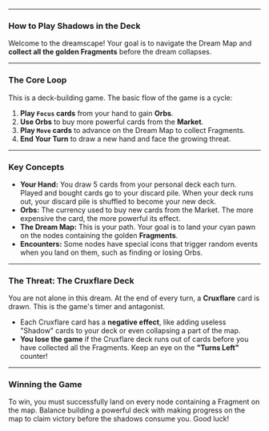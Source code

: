 ***

### How to Play Shadows in the Deck

Welcome to the dreamscape! Your goal is to navigate the Dream Map and **collect all the golden Fragments** before the dream collapses.

---

### The Core Loop

This is a deck-building game. The basic flow of the game is a cycle:
1.  **Play `Focus` cards** from your hand to gain **Orbs**.
2.  **Use Orbs** to buy more powerful cards from the **Market**.
3.  **Play `Move` cards** to advance on the Dream Map to collect Fragments.
4.  **End Your Turn** to draw a new hand and face the growing threat.

---

### Key Concepts

* **Your Hand:** You draw 5 cards from your personal deck each turn. Played and bought cards go to your discard pile. When your deck runs out, your discard pile is shuffled to become your new deck.
* **Orbs:** The currency used to buy new cards from the Market. The more expensive the card, the more powerful its effect.
* **The Dream Map:** This is your path. Your goal is to land your cyan pawn on the nodes containing the golden **Fragments**.
* **Encounters:** Some nodes have special icons that trigger random events when you land on them, such as finding or losing Orbs.

---

### The Threat: The Cruxflare Deck

You are not alone in this dream. At the end of every turn, a **Cruxflare** card is drawn. This is the game's timer and antagonist.
* Each Cruxflare card has a **negative effect**, like adding useless "Shadow" cards to your deck or even collapsing a part of the map.
* **You lose the game** if the Cruxflare deck runs out of cards before you have collected all the Fragments. Keep an eye on the **"Turns Left"** counter!

---

### Winning the Game

To win, you must successfully land on every node containing a Fragment on the map. Balance building a powerful deck with making progress on the map to claim victory before the shadows consume you. Good luck!
